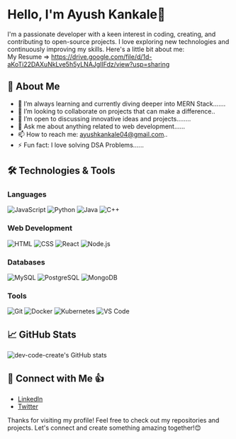 # Hello, I'm Ayush Kankale👋
I'm a passionate developer with a keen interest in coding, creating, and contributing to open-source projects. I love exploring new technologies and continuously improving my skills. Here's a little bit about me: <br/>
My Resume => https://drive.google.com/file/d/1d-aKoTi22DAXuNkLve5h5yLNAJglIFdz/view?usp=sharing

## 🚀 About Me
- 🌱 I’m always learning and currently diving deeper into MERN Stack.......
- 👯 I’m looking to collaborate on projects that can make a difference..
- 🤔 I’m open to discussing innovative ideas and projects........
- 💬 Ask me about anything related to web development......
- 📫 How to reach me: ayushkankale04@gmail.com..
- ⚡ Fun fact: I love solving DSA Problems......

## 🛠️ Technologies & Tools

### Languages
![JavaScript](https://img.shields.io/badge/-JavaScript-333?style=flat&logo=javascript)
![Python](https://img.shields.io/badge/-Python-333?style=flat&logo=python)
![Java](https://img.shields.io/badge/-Java-333?style=flat&logo=java)
![C++](https://img.shields.io/badge/-C++-333?style=flat&logo=cplusplus)

### Web Development
![HTML](https://img.shields.io/badge/-HTML-333?style=flat&logo=html5)
![CSS](https://img.shields.io/badge/-CSS-333?style=flat&logo=css3&logoColor=1572B6)
![React](https://img.shields.io/badge/-React-333?style=flat&logo=react)
![Node.js](https://img.shields.io/badge/-Node.js-333?style=flat&logo=node.js)

### Databases
![MySQL](https://img.shields.io/badge/-MySQL-333?style=flat&logo=mysql)
![PostgreSQL](https://img.shields.io/badge/-PostgreSQL-333?style=flat&logo=postgresql)
![MongoDB](https://img.shields.io/badge/-MongoDB-333?style=flat&logo=mongodb)

### Tools
![Git](https://img.shields.io/badge/-Git-333?style=flat&logo=git)
![Docker](https://img.shields.io/badge/-Docker-333?style=flat&logo=docker)
![Kubernetes](https://img.shields.io/badge/-Kubernetes-333?style=flat&logo=kubernetes)
![VS Code](https://img.shields.io/badge/-VS%20Code-333?style=flat&logo=visualstudiocode)

## 📈 GitHub Stats
![dev-code-create's GitHub stats](https://github-readme-stats.vercel.app/api?username=dev-code-create&show_icons=true&theme=radical)

## 🔗 Connect with Me 👍
- [LinkedIn](https://www.linkedin.com/in/ayush-kankale)
- [Twitter](https://x.com/AyushKanka74608)

Thanks for visiting my profile! Feel free to check out my repositories and projects. Let's connect and create something amazing together!😊
